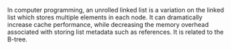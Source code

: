In computer programming, an unrolled linked list is a variation on the linked list which stores multiple elements in each node. It can dramatically increase cache performance, while decreasing the memory overhead associated with storing list metadata such as references. It is related to the B-tree.
